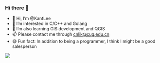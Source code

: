 ### Hi there 👋

- 👋 Hi, I’m @KantLee
- 💞️ I’m interested in C/C++ and Golang
- 🌱 I’m also learning GIS development and QGIS
- 📫 Please contact me through cnlik@cug.edu.cn
- 😄  Fun fact: In addition to being a programmer, I think I might be a good salesperson

<img align="bottom" src="https://github-readme-stats.vercel.app/api?username=kantlee&show_icons=true&icon_color=CE1D2D&text_color=718096&bg_color=ffffff&hide_title=true" />

<!---
KantLee/KantLee is a ✨ special ✨ repository because its `README.md` (this file) appears on your GitHub profile.
You can click the Preview link to take a look at your changes.
--->
